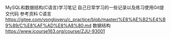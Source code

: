 MySQL和数据结构(C语言)学习笔记
自己日常学习的一些记录以及练习使用Git提交代码
参考资料
C语言 https://gitee.com/yongloveru/c_practice/blob/master/%E8%AE%B2%E4%B9%89/C%E8%AF%AD%E8%A8%80.md
数据结构 https://www.icourse163.org/course/ZJU-93001
